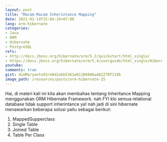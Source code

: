 ```yaml
---
layout: post
title: "Macam-Macam Inherintance Mapping"
date: 2021-01-14T15:04:24+07:00
lang: orm-hibernate
categories:
- Java
- ORM
- Hibernate
- PostgreSQL
refs: 
- http://docs.jboss.org/hibernate/orm/5.2/quickstart/html_single/
- https://docs.jboss.org/hibernate/orm/5.4/userguide/html_single/Hibernate_User_Guide.html#entity-inheritance
youtube: 
comments: true
gist: dimMaryanto93/e8d2abb5361e811860d6a462270f119b
image_path: /resources/posts/orm-hibernate-25
---
```


Hai, di materi kali ini kita akan membahas tentang Inheritance Mapping menggunakan ORM Hibernate Framework. nah FYI klo semua relational database tidak support inherintance ya! nah jadi di sini hibernate menawarkan beberapa solusi yaitu sebagai berikut: 

1. MappedSupperclass
2. Single Table
3. Joined Table
4. Table Per Class